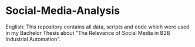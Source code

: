 # Social-Media-Analysis

English:
This repository contains all data, scripts and code which were used in my Bachelor Thesis about "The Relevance of Social Media in B2B Industrial Automation".
